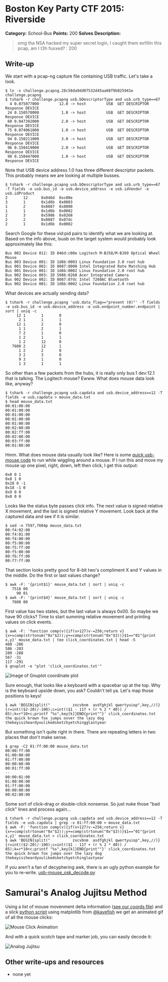 # Boston Key Party CTF 2015: Riverside

**Category:** School-Bus
**Points:** 200
**Solves** 
**Description:**

> omg tha NSA hacked my super secret login, I caught them exfillin this pcap, am I t3h fuxxed? : 200

## Write-up

We start with a pcap-ng capture file containing USB traffic.  Let's take a look.

```
$ ln -s challenge.pcapng.28c58da9dd07532d45aa68f9b825941e challenge.pcapng
$ tshark -r challenge.pcapng usb.bDescriptorType and usb.urb_type==67
  4 0.075077000         12.0 -> host         USB  GET DESCRIPTOR Response DEVICE
 24 0.150578000          1.0 -> host         USB  GET DESCRIPTOR Response DEVICE
 60 0.047392000          2.0 -> host         USB  GET DESCRIPTOR Response DEVICE
 75 0.074061000          1.0 -> host         USB  GET DESCRIPTOR Response DEVICE
 94 0.150211000          3.0 -> host         USB  GET DESCRIPTOR Response DEVICE
 96 0.150419000          2.0 -> host         USB  GET DESCRIPTOR Response DEVICE
 98 0.150447000          1.0 -> host         USB  GET DESCRIPTOR Response DEVICE
```
Note that USB device address 1.0 has three different descriptor packets.  This probably means we are looking at multiple busses.
```
$ tshark -r challenge.pcapng usb.bDescriptorType and usb.urb_type==67 -T fields -e usb.bus_id -e usb.device_address -e usb.idVendor -e usb.idProduct
2       12      0x046d  0xc00e
3       1       0x1d6b  0x0003
1       2       0x8087  0x8000
1       1       0x1d6b  0x0002
2       3       0x5986  0x0268
2       2       0x8087  0x07dc
2       1       0x1d6b  0x0002
```
Search Google for these vid:pid pairs to identify what we are looking at.  Based on the info above, lsusb on the target system would probably look approximately like this:
```
Bus 002 Device 012: ID 046d:c00e Logitech M-BJ58/M-BJ69 Optical Wheel Mouse
Bus 003 Device 001: ID 1d6b:0003 Linux Foundation 3.0 root hub
Bus 001 Device 002: ID 8087:8000 Intel Integrated Rate Matching Hub
Bus 001 Device 001: ID 1d6b:0002 Linux Foundation 2.0 root hub
Bus 002 Device 003: ID 5986:0268 Acer Integrated Camera
Bus 002 Device 002: ID 8087:07dc Intel 7260AC Bluetooth
Bus 002 Device 001: ID 1d6b:0002 Linux Foundation 2.0 root hub
```
What devices are actually sending data?
```
$ tshark -r challenge.pcapng 'usb.data_flag=="present (0)"' -T fields -e usb.bus_id -e usb.device_address -e usb.endpoint_number.endpoint | sort | uniq -c
     12 1       1       0
      2 1       1       1
     12 1       2       0
      1 1       2       1
      7 2       1       0
      1 2       1       1
      1 2       12      0
   7608 2       12      1
      1 2       2       0
      3 2       3       0
      9 3       1       0
      1 3       1       1
```
So other than a few packets from the hubs, it is really only bus:1 dev:12.1 that is talking.  The Logitech mouse?  Ewww.  What does mouse data look like, anyway?
```
$ tshark -r challenge.pcapng usb.capdata and usb.device_address==12 -T fields -e usb.capdata > mouse_data.txt
$ head mouse_data.txt
00:01:00:00
00:01:00:00
00:01:00:00
00:01:00:00
00:01:00:00
00:02:00:00
00:02:ff:00
00:02:00:00
00:03:ff:00
00:01:00:00
```
Hmm.  What does mouse data usually look like?  Here is some [quick usb-mouse code](http://johnroach.info/2011/02/16/getting-raw-data-from-a-usb-mouse-in-linux-using-python/) to run while wiggling around a mouse.  If I run this and move my mouse up one pixel, right, down, left then click, I get this output:
```
0x8 0 1
0x8 1 0
0x28 0 -1
0x18 -1 0
0x9 0 0
0x8 0 0
```
Looks like the status byte passes click info.  The next value is signed relative X movement, and the last is signed relative Y movement.  Look back at the captured data and see if it is similar.
```
$ sed -n 7597,7604p mouse_data.txt
00:f4:02:00
00:f4:01:00
00:f4:00:00
00:f5:00:00
00:f5:ff:00
00:f5:00:00
00:f6:ff:00
00:f7:ff:00
```
That section looks pretty good for 8-bit two's compliment X and Y values in the middle.  Do the first or last values change?
```
$ awk -F: '{print$1}' mouse_data.txt | sort | uniq -c
   7518 00
     90 01
$ awk -F: '{print$4}' mouse_data.txt | sort | uniq -c
   7608 00
```
First value has two states, but the last value is always 0x00.  So maybe we have 90 clicks?  Time to start summing relative movement and printing values on click events.
```
$ awk -F: 'function comp(v){if(v>127)v-=256;return v}{x+=comp(strtonum("0x"$2));y+=comp(strtonum("0x"$3))}$1=="01"{print x,y}' mouse_data.txt | tee click_coordinates.txt | head -5
460 -286
586 -203
289 -288
567 -31
117 -291
$ gnuplot -e "plot 'click_coordinates.txt'"
```
![Image of Gnuplot coordinate plot](coordinates_plot.png)

Sure enough, that looks like a keyboard with a spacebar up at the top.  Why is the keyboard upside down, you ask?  Couldn't tell ya.  Let's map those positions to keys!
```
$ awk 'BEGIN{split("          zxcvbnm  asdfghjkl qwertyuiop",key,//)}{r=int(($2-20)/-100);c=int(($1 - 117 + (r % 2 * 40)) / 85);k=r*10+c;printf "%s",key[k]}END{print""}' click_coordinates.txt 
the quick brown fox jumps ovver the lazy dog thekeyisiheardyoulikedsketchyetchingglastyear
```
But something isn't quite right in there.  There are repeating letters in two places that don't make sense.
```
$ grep -C2 01:ff:00:00 mouse_data.txt
00:00:ff:00
01:00:00:00
01:ff:00:00
00:00:00:00
00:01:ff:00
--
00:00:01:00
01:00:00:00
01:ff:00:00
00:00:00:00
00:02:00:00
```
Some sort of click-drag or double-click nonsense.  So just nuke those "bad click" lines and process again...
```
$ tshark -r challenge.pcapng usb.capdata and usb.device_address==12 -T fields -e usb.capdata | grep -v 01:ff:00:00 > mouse_data.txt
$ awk -F: 'function comp(v){if(v>127)v-=256;return v}{x+=comp(strtonum("0x"$2));y+=comp(strtonum("0x"$3))}$1=="01"{print x,y}' mouse_data.txt > click_coordinates.txt
$ awk 'BEGIN{split("          zxcvbnm  asdfghjkl qwertyuiop",key,//)}{r=int(($2-20)/-100);c=int(($1 - 117 + (r % 2 * 40)) / 85);k=r*10+c;printf "%s",key[k]}END{print""}' click_coordinates.txt 
the quick brown fox jumps over the lazy dog thekeyisiheardyoulikedsketchyetchinglastyear
```
If you aren't a fan of decyphering awk, there is an ugly python example for you to re-write.  [usb-mouse_osk_decode.py](usb-mouse_osk_decode.py)

# Samurai's Analog Jujitsu Method
Using a list of mouse movenment delta information ([see our coords file](rel_coord_log)) and a slick [python script](plot_coords_py.py) using matplotlib from [@kavefish](https://github.com/kavefish) we get an animated gif of all the mouse clicks:

![Mouse Click Animation](animaion.gif)

And with a quick scotch tape and marker job, you can easily decode it:

![Analog Jujitsu](Missy.jpg)

## Other write-ups and resources

* none yet
